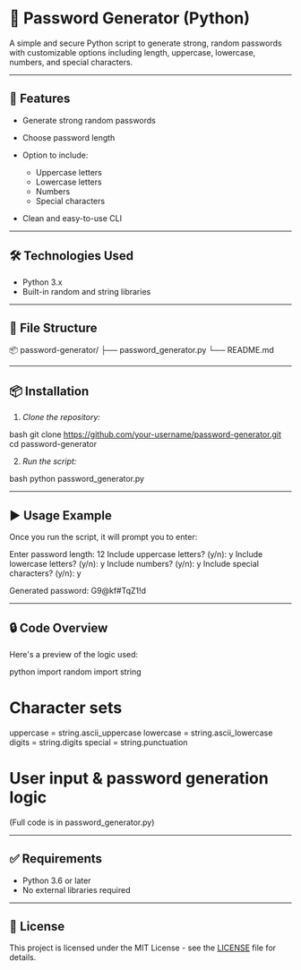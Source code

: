 # 🔐 Password Generator (Python)

A simple and secure Python script to generate strong, random passwords with customizable options including length, uppercase, lowercase, numbers, and special characters.

---

## 📌 Features

* Generate strong random passwords
* Choose password length
* Option to include:

  * Uppercase letters
  * Lowercase letters
  * Numbers
  * Special characters
* Clean and easy-to-use CLI

---

## 🛠️ Technologies Used

* Python 3.x
* Built-in random and string libraries

---

## 📂 File Structure


📦 password-generator/
├── password_generator.py
└── README.md


---

## 📦 Installation

1. *Clone the repository:*

bash
git clone https://github.com/your-username/password-generator.git
cd password-generator


2. *Run the script:*

bash
python password_generator.py


---

## ▶️ Usage Example

Once you run the script, it will prompt you to enter:


Enter password length: 12
Include uppercase letters? (y/n): y
Include lowercase letters? (y/n): y
Include numbers? (y/n): y
Include special characters? (y/n): y

Generated password: G9@kf#TqZ1!d


---

## 🔒 Code Overview

Here's a preview of the logic used:

python
import random
import string

# Character sets
uppercase = string.ascii_uppercase
lowercase = string.ascii_lowercase
digits = string.digits
special = string.punctuation

# User input & password generation logic


(Full code is in password_generator.py)

---

## ✅ Requirements

* Python 3.6 or later
* No external libraries required

---

## 📜 License

This project is licensed under the MIT License - see the [LICENSE](LICENSE) file for details.
